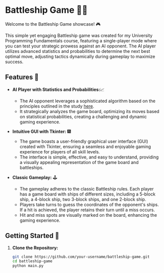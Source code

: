 # Battleship Game 🚢💥

Welcome to the Battleship Game showcase! 🎮 

This simple yet engaging Battleship game was created for my University Programming Fundamentals course, featuring a single-player mode where you can test your strategic prowess against an AI opponent. The AI player utilizes advanced statistics and probabilities to determine the next best optimal move, adjusting tactics dynamically during gameplay to maximize success.

## Features 🌟

- **AI Player with Statistics and Probabilities:**📈
  - The AI opponent leverages a sophisticated algorithm based on the principles outlined in the study [here](http://www.datagenetics.com/blog/december32011/).
  - It strategically analyzes the game board, optimizing its moves based on statistical probabilities, creating a challenging and dynamic gaming experience.

- **Intuitive GUI with Tkinter:** 🎆
  - The game boasts a user-friendly graphical user interface (GUI) created with Tkinter, ensuring a seamless and enjoyable gaming experience for players of all skill levels.
  - The interface is simple, effective, and easy to understand, providing a visually appealing representation of the game board and battleships.

- **Classic Gameplay:** 🕹️
  - The gameplay adheres to the classic Battleship rules. Each player has a game board with ships of different sizes, including a 5-block ship, a 4-block ship, two 3-block ships, and one 2-block ship.
  - Players take turns to guess the coordinates of the opponent's ships. If a hit is achieved, the player retains their turn until a miss occurs.
  - Hit and miss spots are visually marked on the board, enhancing the gaming experience.

## Getting Started 🚀

1. **Clone the Repository:**
   ```bash
   git clone https://github.com/your-username/battleship-game.git
   cd battleship-game
   python main.py
